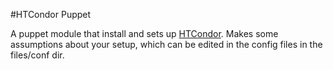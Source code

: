 #HTCondor Puppet

A puppet module that install and sets up [HTCondor](https://research.cs.wisc.edu/htcondor/). Makes some assumptions about your setup, which can be edited in the config files in the files/conf dir.

